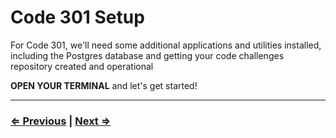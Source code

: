 # Code 301 Setup

For Code 301, we'll need some additional applications and utilities installed, including the Postgres database and getting your code challenges repository created and operational

**OPEN YOUR TERMINAL** and let's get started!

---

### [⇐ Previous](../README.md) | [Next ⇒](./1-heroku.md)
